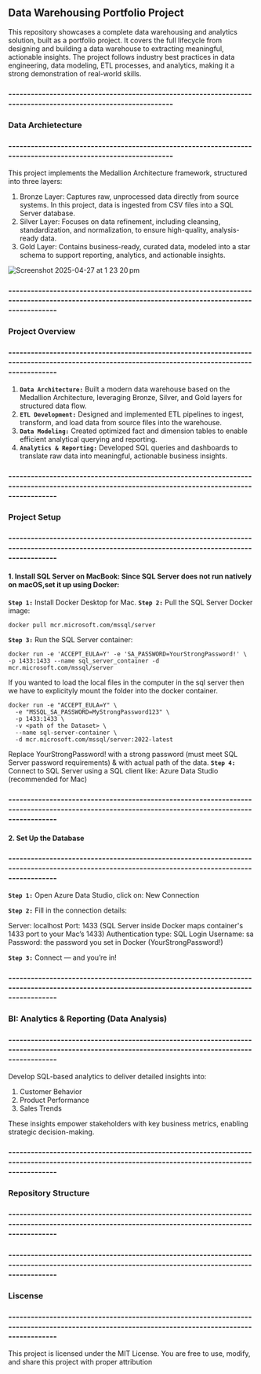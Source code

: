 ## Data Warehousing Portfolio Project
This repository showcases a complete data warehousing and analytics solution, built as a portfolio project.
It covers the full lifecycle from designing and building a data warehouse to extracting meaningful, actionable insights. The project follows industry best practices in data engineering, data modeling, ETL processes, and analytics, making it a strong demonstration of real-world skills.
### -------------------------------------------------------------------------------------------------------------
### Data Archietecture 
### -------------------------------------------------------------------------------------------------------------
This project implements the Medallion Architecture framework, structured into three layers:
1. Bronze Layer: Captures raw, unprocessed data directly from source systems. In this project, data is ingested from CSV files into a SQL Server database.
2. Silver Layer: Focuses on data refinement, including cleansing, standardization, and normalization, to ensure high-quality, analysis-ready data.
3. Gold Layer: Contains business-ready, curated data, modeled into a star schema to support reporting, analytics, and actionable insights.
   
![Screenshot 2025-04-27 at 1 23 20 pm](https://github.com/user-attachments/assets/8e7e7169-9194-4d33-b141-30c783679e4c)
### -----------------------------------------------------------------------------------------------------------------------------------------------
### Project Overview
### -----------------------------------------------------------------------------------------------------------------------------------------------
1. **`Data Architecture:`** Built a modern data warehouse based on the Medallion Architecture, leveraging Bronze, Silver, and Gold layers for structured data flow.
2. **`ETL Development:`** Designed and implemented ETL pipelines to ingest, transform, and load data from source files into the warehouse.
3. **`Data Modeling:`** Created optimized fact and dimension tables to enable efficient analytical querying and reporting.
4. **`Analytics & Reporting:`** Developed SQL queries and dashboards to translate raw data into meaningful, actionable business insights.
### -----------------------------------------------------------------------------------------------------------------------------------------------
### Project Setup
### -----------------------------------------------------------------------------------------------------------------------------------------------
#### 1. Install SQL Server on MacBook: Since SQL Server does not run natively on macOS,set it up using Docker:
**`Step 1:`** Install Docker Desktop for Mac.
**`Step 2:`** Pull the SQL Server Docker image:
```
docker pull mcr.microsoft.com/mssql/server
```
**`Step 3:`** Run the SQL Server container:
```
docker run -e 'ACCEPT_EULA=Y' -e 'SA_PASSWORD=YourStrongPassword!' \
-p 1433:1433 --name sql_server_container -d mcr.microsoft.com/mssql/server
```
If you wanted to load the local files in the computer in the sql server then we  have to explicityly mount the folder into the docker container.
```
docker run -e "ACCEPT_EULA=Y" \
  -e "MSSQL_SA_PASSWORD=MyStrongPassword123" \
  -p 1433:1433 \
  -v <path of the Dataset> \
  --name sql-server-container \
  -d mcr.microsoft.com/mssql/server:2022-latest

```
Replace YourStrongPassword! with a strong password (must meet SQL Server password requirements) & <path of the Dataset> with actual path of the data.
**`Step 4:`** Connect to SQL Server using a SQL client like: Azure Data Studio (recommended for Mac)
### -----------------------------------------------------------------------------------------------------------------------------------------------
#### 2. Set Up the Database
### -----------------------------------------------------------------------------------------------------------------------------------------------
**`Step 1:`** Open Azure Data Studio, click on: New Connection

**`Step 2:`** Fill in the connection details:

Server: localhost
Port: 1433 (SQL Server inside Docker maps container's 1433 port to your Mac’s 1433)
Authentication type: SQL Login
Username: sa
Password: the password you set in Docker (YourStrongPassword!)

**`Step 3:`** Connect — and you’re in!
### -----------------------------------------------------------------------------------------------------------------------------------------------
### BI: Analytics & Reporting (Data Analysis)
### -----------------------------------------------------------------------------------------------------------------------------------------------
Develop SQL-based analytics to deliver detailed insights into:
1. Customer Behavior
2. Product Performance
3. Sales Trends
   
These insights empower stakeholders with key business metrics, enabling strategic decision-making.
### -----------------------------------------------------------------------------------------------------------------------------------------------
### Repository Structure
### -----------------------------------------------------------------------------------------------------------------------------------------------


### -----------------------------------------------------------------------------------------------------------------------------------------------
### Liscense
### -----------------------------------------------------------------------------------------------------------------------------------------------
This project is licensed under the MIT License. You are free to use, modify, and share this project with proper attribution
